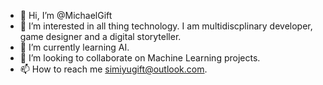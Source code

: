 - 👋 Hi, I’m @MichaelGift
- 👀 I’m interested in all thing technology. I am multidiscplinary developer, game designer and a digital storyteller.
- 🌱 I’m currently learning AI.
- 💞️ I’m looking to collaborate on Machine Learning projects.
- 📫 How to reach me simiyugift@outlook.com.

<!---
MichaelGift/MichaelGift is a ✨ special ✨ repository because its `README.md` (this file) appears on your GitHub profile.
You can click the Preview link to take a look at your changes.
--->
